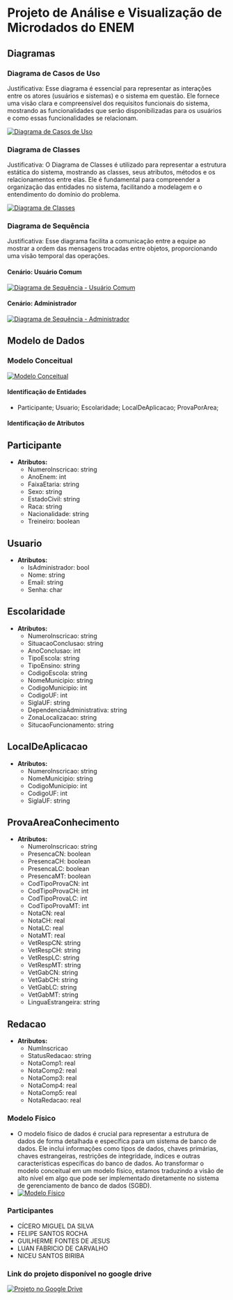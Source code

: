 # Projeto de Análise e Visualização de Microdados do ENEM

## Diagramas

### Diagrama de Casos de Uso

Justificativa: Esse diagrama é essencial para representar as interações entre os atores (usuários e sistemas) e o sistema em questão. Ele fornece uma visão clara e compreensível dos requisitos funcionais do sistema, mostrando as funcionalidades que serão disponibilizadas para os usuários e como essas funcionalidades se relacionam.

[![Diagrama de Casos de Uso](url-diagrama-casos-uso)](https://drive.google.com/file/d/14XU0zB-0w8dKnFdHGPR_eDQMcI9t_4b_/view?usp=sharing)

### Diagrama de Classes

Justificativa: O Diagrama de Classes é utilizado para representar a estrutura estática do sistema, mostrando as classes, seus atributos, métodos e os relacionamentos entre elas. Ele é fundamental para compreender a organização das entidades no sistema, facilitando a modelagem e o entendimento do domínio do problema.

[![Diagrama de Classes](url-diagrama-classes)](https://drive.google.com/file/d/14nsvyZMTRXuQuRz11wPsLyrazVrgXExW/view?usp=sharing)

### Diagrama de Sequência

Justificativa: Esse diagrama facilita a comunicação entre a equipe ao mostrar a ordem das mensagens trocadas entre objetos, proporcionando uma visão temporal das operações.

#### Cenário: Usuário Comum

[![Diagrama de Sequência - Usuário Comum](url-diagrama-sequencia-usuario-comum)](https://drive.google.com/file/d/1dAMLaNPf86tFDw_ZtcaVhYI2iEQ0GbGZ/view?usp=sharing)

#### Cenário: Administrador

[![Diagrama de Sequência - Administrador](url-diagrama-sequencia-administrador)](https://drive.google.com/file/d/1p88UYPXfycYA5wjjKJSN7DsCQBaEuoZ3/view?usp=sharing)

## Modelo de Dados

### Modelo Conceitual

[![Modelo Conceitual](url-conceitual)](https://drive.google.com/file/d/14fcoPz3sAHZ4ruhLuMjOZgn3qYZ0gc4H/view?usp=sharing)

#### Identificação de Entidades

- Participante; Usuario; Escolaridade; LocalDeAplicacao; ProvaPorArea; 

#### Identificação de Atributos

## Participante
- **Atributos:**
  - NumeroInscricao: string
  - AnoEnem: int
  - FaixaEtaria: string
  - Sexo: string
  - EstadoCivil: string
  - Raca: string
  - Nacionalidade: string
  - Treineiro: boolean

## Usuario
  - **Atributos:**
    - IsAdministrador: bool
    - Nome: string
    - Email: string
    - Senha: char

## Escolaridade
- **Atributos:**
  - NumeroInscricao: string
  - SituacaoConclusao: string
  - AnoConclusao: int
  - TipoEscola: string
  - TipoEnsino: string
  - CodigoEscola: string
  - NomeMunicipio: string
  - CodigoMunicipio: int
  - CodigoUF: int
  - SiglaUF: string
  - DependenciaAdministrativa: string
  - ZonaLocalizacao: string
  - SitucaoFuncionamento: string

## LocalDeAplicacao
- **Atributos:**
  - NumeroInscricao: string
  - NomeMunicipio: string
  - CodigoMunicipio: int
  - CodigoUF: int
  - SiglaUF: string

## ProvaAreaConhecimento
- **Atributos:**
  - NumeroInscricao: string
  - PresencaCN: boolean
  - PresencaCH: boolean
  - PresencaLC: boolean
  - PresencaMT: boolean
  - CodTipoProvaCN: int
  - CodTipoProvaCH: int
  - CodTipoProvaLC: int
  - CodTipoProvaMT: int
  - NotaCN: real
  - NotaCH: real
  - NotaLC: real
  - NotaMT: real
  - VetRespCN: string
  - VetRespCH: string
  - VetRespLC: string
  - VetRespMT: string
  - VetGabCN: string
  - VetGabCH: string
  - VetGabLC: string
  - VetGabMT: string
  - LinguaEstrangeira: string

## Redacao
- **Atributos:**
  - NumInscricao
  - StatusRedacao: string
  - NotaComp1: real
  - NotaComp2: real
  - NotaComp3: real
  - NotaComp4: real
  - NotaComp5: real
  - NotaRedacao: real


### Modelo Físico

- O modelo físico de dados é crucial para representar a estrutura de dados de forma detalhada e específica para um sistema de banco de dados. Ele inclui informações como tipos de dados, chaves primárias, chaves estrangeiras, restrições de integridade, índices e outras características específicas do banco de dados. Ao transformar o modelo conceitual em um modelo físico, estamos traduzindo a visão de alto nível em algo que pode ser implementado diretamente no sistema de gerenciamento de banco de dados (SGBD).
- [![Modelo Físico](url-físico)](https://drive.google.com/file/d/14gMYCMkViRwF2DeJm9jJBEJWgNZ60j-G/view?usp=sharing)


### Participantes

- CÍCERO MIGUEL DA SILVA
- FELIPE SANTOS ROCHA
- GUILHERME FONTES DE JESUS 
- LUAN FABRICIO DE CARVALHO
- NICEU SANTOS BIRIBA

### Link do projeto disponível no google drive

[![Projeto no Google Drive](url-gd)](https://docs.google.com/document/d/1C5fU20dS7DPIUfHb00cluzG7viHoEDgtuZTgfECfXYU/edit#heading=h.w7vclt5z8ke6)



